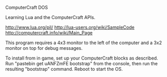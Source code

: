 ComputerCraft DOS

Learning Lua and the ComputerCraft APIs.

http://www.lua.org/pil/
http://lua-users.org/wiki/SampleCode
http://computercraft.info/wiki/Main_Page

This program requires a 4x3 monitor to the left of the computer and a 3x2 monitor on top for debug messages.

To install from in game, set up your ComputerCraft blocks as described. Run "pastebin get uANFZmFE bootstrap" from the console, then run the resulting "bootstrap" command. Reboot to start the OS.